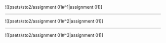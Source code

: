 ![[psets/sto2/assignment 01#^1|assignment 01]]

---

![[psets/sto2/assignment 01#^2|assignment 01]]

---

![[psets/sto2/assignment 01#^3|assignment 01]]